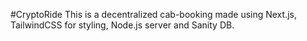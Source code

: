 #CryptoRide
This is a decentralized cab-booking made using Next.js, TailwindCSS for styling, Node.js server and Sanity DB.
